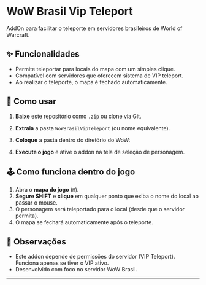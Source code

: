 # WoW Brasil Vip Teleport

AddOn para facilitar o teleporte em servidores brasileiros de World of Warcraft.

## ✨ Funcionalidades

- Permite teleportar para locais do mapa com um simples clique.
- Compatível com servidores que oferecem sistema de VIP teleport.
- Ao realizar o teleporte, o mapa é fechado automaticamente.

## 🧭 Como usar

1. **Baixe** este repositório como `.zip` ou clone via Git.
2. **Extraia** a pasta `WoWBrasilVipTeleport` (ou nome equivalente).
3. **Coloque** a pasta dentro do diretório do WoW:


4. **Execute o jogo** e ative o addon na tela de seleção de personagem.

## 🕹️ Como funciona dentro do jogo

1. Abra o **mapa do jogo** (`M`).
2. **Segure SHIFT** e **clique** em qualquer ponto que exiba o nome do local ao passar o mouse.
3. O personagem será teleportado para o local (desde que o servidor permita).
4. O mapa se fechará automaticamente após o teleporte.

## 📌 Observações

- Este addon depende de permissões do servidor (VIP Teleport). Funciona apenas se tiver o VIP ativo.
- Desenvolvido com foco no servidor WoW Brasil.

---

